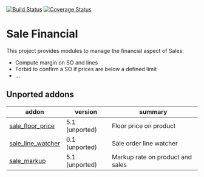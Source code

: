 [![Build Status](https://travis-ci.org/OCA/sale-financial.svg?branch=8.0)](https://travis-ci.org/OCA/sale-financial)
[![Coverage Status](https://coveralls.io/repos/OCA/sale-financial/badge.png?branch=8.0)](https://coveralls.io/r/OCA/sale-financial?branch=8.0)

Sale Financial
==============


This project provides modules to manage the financial aspect of Sales:

- Compute margin on SO and lines
- Forbid to confirm a SO if prices are below a defined limit
- ...

[//]: # (addons)
Unported addons
---------------
addon | version | summary
--- | --- | ---
[sale_floor_price](sale_floor_price/) | 5.1 (unported) | Floor price on product
[sale_line_watcher](sale_line_watcher/) | 0.1 (unported) | Sale order line watcher
[sale_markup](sale_markup/) | 5.1 (unported) | Markup rate on product and sales

[//]: # (end addons)
